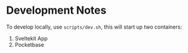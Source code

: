 # Development Notes

To develop locally, use `scripts/dev.sh`, this will start up two containers:
1. Sveltekit App
2. Pocketbase

